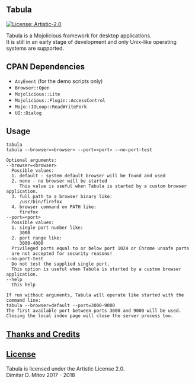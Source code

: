 Tabula
--------------------------------------------------------------------------------
[![License: Artistic-2.0](https://img.shields.io/badge/License-Artistic%202.0-0298c3.svg)](./LICENSE.md)

Tabula is a Mojolicious framework for desktop applications.  
It is still in an early stage of development and only Unix-like operating systems are supported.  

## CPAN Dependencies
* ``AnyEvent`` (for the demo scripts only)  
* ``Browser::Open``  
* ``Mojolicious::Lite``  
* ``Mojolicious::Plugin::AccessControl``  
* ``Mojo::IOLoop::ReadWriteFork``  
* ``UI::Dialog``  

## Usage
```
tabula  
tabula --browser=<browser> --port=<port> --no-port-test  

Optional arguments:  
--browser=<browser>  
  Possible values:  
  1. default - system default browser will be found and used  
  2. none - no browser will be started  
     This value is useful when Tabula is started by a custom browser application.  
  3. full path to a browser binary like:  
     /usr/bin/firefox  
  4. browser command on PATH like:  
     firefox  
--port=<port>  
  Possible values:  
  1. single port number like:  
     3000  
  2. port range like:  
     3000-4000  
  Privileged ports equal to or below port 1024 or Chrome unsafe ports  
  are not accepted for security reasons!  
--no-port-test  
  Do not test the supplied single port.  
  This option is useful when Tabula is started by a custom browser application.  
--help  
  this help  

If run without arguments, Tabula will operate like started with the command line:  
tabula --browser=default --port=3000-9000  
The first available port between ports 3000 and 9000 will be used.  
Closing the local index page will close the server process too.  
```

## [Thanks and Credits](./CREDITS.md)

## [License](./LICENSE.md)
Tabula is licensed under the Artistic License 2.0.  
Dimitar D. Mitov 2017 - 2018  
